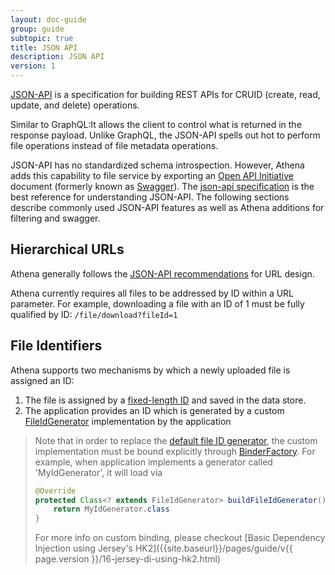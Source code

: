 ```yaml
---
layout: doc-guide
group: guide
subtopic: true
title: JSON API
description: JSON API
version: 1
---
```


[JSON-API](https://jsonapi.org) is a specification for building REST APIs for CRUID (create, read, update, and delete)
operations.

Similar to GraphQL:It allows the client to control what is returned in the response payload. Unlike GraphQL, the
JSON-API spells out hot to perform file operations instead of file metadata operations.

JSON-API has no standardized schema introspection. However, Athena adds this capability to file service by exporting an
[Open API Initiative](https://www.openapis.org) document (formerly known as [Swagger](https://swagger.io)). The
[json-api specification](https://jsonapi.org/format/) is the best reference for understanding JSON-API.
The following sections describe commonly used JSON-API features as well as Athena additions for filtering and swagger.

Hierarchical URLs
-----------------

Athena generally follows the [JSON-API recommendations](http://jsonapi.org/recommendations/) for URL design.

Athena currently requires all files to be addressed by ID within a URL parameter. For example, downloading a file with
an ID of 1 must be fully qualified by ID: `/file/download?fileId=1`

File Identifiers
----------------

Athena supports two mechanisms by which a newly uploaded file is assigned an ID:

1. The file is assigned by a [fixed-length ID][FileNameAndUploadedTimeBasedIdGenerator] and saved in the data store.
2. The application provides an ID which is generated by a custom [FileIdGenerator] implementation  by the application

> Note that in order to replace the [default file ID generator][FileNameAndUploadedTimeBasedIdGenerator], the custom
> implementation must be bound explicitly through [BinderFactory][AbstractBinderFactory]. For example, when application
> implements a generator called 'MyIdGenerator', it will load via
>
> ```java
> @Override
> protected Class<? extends FileIdGenerator> buildFileIdGenerator() {
>     return MyIdGenerator.class
> }
> ```
>
> For more info on custom binding, please checkout
> [Basic Dependency Injection using Jersey's HK2]({{site.baseurl}}/pages/guide/v{{ page.version }}/16-jersey-di-using-hk2.html)

[FileNameAndUploadedTimeBasedIdGenerator]: https://github.com/QubitPi/athena/blob/master/athena-core/src/main/java/io/github/qubitpi/athena/file/identifier/FileNameAndUploadedTimeBasedIdGenerator.java
[FileIdGenerator]: https://github.com/QubitPi/athena/blob/master/athena-core/src/main/java/io/github/qubitpi/athena/file/identifier/FileIdGenerator.java
[AbstractBinderFactory]: https://github.com/QubitPi/athena/blob/master/athena-core/src/main/java/io/github/qubitpi/athena/application/AbstractBinderFactory.java
